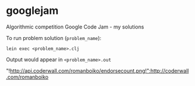 googlejam
=========

Algorithmic competition Google Code Jam - my solutions


To run problem solution (`problem_name`):

`lein exec <problem_name>.clj`

Output would appear in `<problem_name>.out`


"!http://api.coderwall.com/romanboiko/endorsecount.png!":http://coderwall.com/romanboiko
